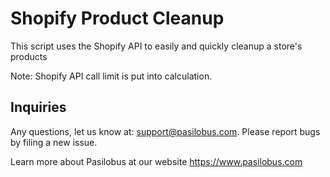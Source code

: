 # Shopify Product Cleanup

This script uses the Shopify API to easily and quickly cleanup a store's products

Note: Shopify API call limit is put into calculation.

## Inquiries
Any questions, let us know at: support@pasilobus.com.
Please report bugs by filing a new issue.

Learn more about Pasilobus at our website https://www.pasilobus.com
